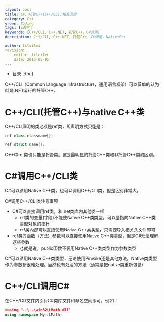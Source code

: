 ```yaml
---
layout: post
title: C#、托管C++(C++/CLI)相互调用
category: C++
group: Coding
tags: [c语言]
keywords: [C++/CLI, C++.NET, 托管C++，C#调用]
description: C++/CLI, C++.NET, 托管C++，C#调用，NativeC++

author: lileilei
revision:
    editor: lileilei
    date: 2015-05-05
---
```


* 目录
{:toc}

C++/CLI（Common Language Infrastructure，通用语言框架）可以简单的认为就是.NET运行的托管C++。

# C++/CLI(托管C++)与native C++类

C++/CLI声明的类必须是ref类，即声明方式只能是：

~~~ cpp
ref class classname{};

ref struct name{};
~~~

C++中ref类也只能是托管类。这是最明显的托管C++类和非托管C++类的区别。

# C#调用C++/CLI类

C#可以调用Native C++类，也可以调用C++/CLI类，但是区别非常大。

C#调用C++/CLI类注意事项

+ C#可以直接调用ref类，和.net类库内其他类一样
    - ref类的变量(字段)不能使Native C++类类型，可以是指向Native C++类类型对象的指针
    - ref类内部可以直接使用Native C++类类型，只需要导入相关头文件即可
+ ref类的函数（方法）参数可以直接使用Native C++类类型，但是C#无法理解这些参数
    - 也就是说，public函数不要用Native C++类类型作为参数类型

C#可以调用Native C++类类型，无论使用Pinvoke还是其他方法，Native类类型作为参数都很难处理。当然也有处理的方法（通常是把native类重新包装）

# C++/CLI调用C#

在C++/CLI文件内引用C#类库文件和命名空间即可，例如：

~~~ cpp
#using "..\..\win32\LMath.dll"
using namespace My::LMath;
~~~